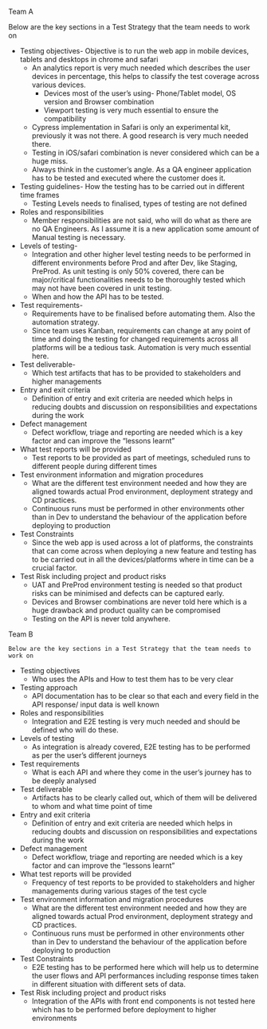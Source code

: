 Team A

Below are the key sections in a Test Strategy that the team needs to work on

* Testing objectives- Objective is to run the web app in mobile devices, tablets and desktops in chrome and safari
    * An analytics report is very much needed which describes the user devices in percentage, this helps to classify the test coverage across various devices.
        * Devices most of the user’s using- Phone/Tablet model, OS version and Browser combination
        * Viewport testing is very much essential to ensure the compatibility 
    * Cypress implementation in Safari is only an experimental kit, previously it was not there. A good research is very much needed there.
    * Testing in iOS/safari combination is never considered which can be a huge miss.
    * Always think in the customer’s angle. As a QA engineer application has to be tested and executed where the customer does it.
* Testing guidelines- How the testing has to be carried out in different time frames
    * Testing Levels needs to finalised, types of testing  are not defined
* Roles and responsibilities
    * Member responsibilities are not said, who will do what as there are no QA Engineers. As I assume it is a new application some amount of Manual testing is necessary.
* Levels of testing- 
    * Integration and other higher level testing needs to be performed in different environments before Prod and after Dev, like Staging, PreProd. As unit testing is only 50% covered, there can be major/critical functionalities needs to be thoroughly tested which may not have been covered in unit testing.
    * When and how the API has to be tested.
* Test requirements- 
    * Requirements have to be finalised before automating them. Also the automation strategy. 
    * Since team uses Kanban, requirements can change at any point of time and doing the testing for changed requirements across all platforms will be a tedious task. Automation is very much essential here.
* Test deliverable- 
    * Which test artifacts that has to be provided to stakeholders and higher managements
* Entry and exit criteria
    * Definition of entry and exit criteria are needed which helps in reducing doubts and discussion on responsibilities and expectations during the work
* Defect management
    * Defect workflow, triage and reporting are needed which is a key factor and can improve the “lessons learnt”
* What test reports will be provided
    * Test reports to be provided as part of meetings, scheduled runs to different people during different times
* Test environment information and migration procedures
    * What are the different test environment needed and how they are aligned towards actual Prod environment, deployment strategy and CD practices.
    * Continuous runs must be performed in other environments other than in Dev to understand the behaviour of the application before deploying to production
* Test Constraints
    * Since the web app is used across a lot of platforms, the constraints that can come across when deploying a new feature and testing has to be carried out in all the devices/platforms where in time can be a crucial factor.
* Test Risk including project and product risks
    * UAT and PreProd environment testing is needed so that product risks can be minimised and defects can be captured early.
    * Devices and Browser combinations are never told here which is a huge drawback and product quality can be compromised
    * Testing on the API is never told anywhere.


Team B

	Below are the key sections in a Test Strategy that the team needs to work on

* Testing objectives
    * Who uses the APIs and How to test them has to be very clear
* Testing approach
    * API documentation has to be clear so that each and every field in the API response/ input data is well known
* Roles and responsibilities
    * Integration and E2E testing is very much needed and should be defined who will do these.
* Levels of testing
    * As integration is already covered,  E2E testing has to be performed as per the user’s different journeys
* Test requirements
    * What is each API and where they come in the user’s journey has to be deeply analysed
* Test deliverable
    * Artifacts has to be clearly called out, which of them will be delivered to whom and what time point of time
*  Entry and exit criteria
    * Definition of entry and exit criteria are needed which helps in reducing doubts and discussion on responsibilities and expectations during the work
* Defect management
    * Defect workflow, triage and reporting are needed which is a key factor and can improve the “lessons learnt”
* What test reports will be provided
    * Frequency of test reports to be provided to stakeholders and higher managements during various stages of the test cycle
* Test environment information and migration procedures
    * What are the different test environment needed and how they are aligned towards actual Prod environment, deployment strategy and CD practices.
    * Continuous runs must be performed in other environments other than in Dev to understand the behaviour of the application before deploying to production
* Test Constraints
    * E2E testing has to be performed here which will help us to determine the user flows and API performances including response times taken in different situation with different sets of data.
* Test Risk including project and product risks
    * Integration of the APIs with front end components is not tested here which has to be performed before deployment to higher environments

